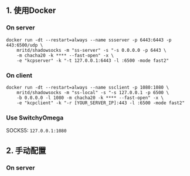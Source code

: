 ## 1. 使用Docker

### On server
```
docker run -dt --restart=always --name ssserver -p 6443:6443 -p 443:6500/udp \
    mritd/shadowsocks -m "ss-server" -s "-s 0.0.0.0 -p 6443 \
    -m chacha20 -k **** --fast-open" -x \
    -e "kcpserver" -k "-t 127.0.0.1:6443 -l :6500 -mode fast2"
```

### On client
```
docker run -dt --restart=always --name ssclient -p 1080:1080 \
    mritd/shadowsocks -m "ss-local" -s "-s 127.0.0.1 -p 6500 \ 
    -b 0.0.0.0 -l 1080 -m chacha20 -k **** --fast-open" -x \
    -e "kcpclient" -k "-r [YOUR_SERVER_IP]:443 -l :6500 -mode fast2"
```

### Use SwitchyOmega
SOCKS5: `127.0.0.1:1080`

## 2. 手动配置

### On server

